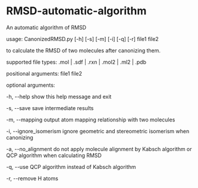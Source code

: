 # RMSD-automatic-algorithm
An automatic algorithm of RMSD

usage: CanonizedRMSD.py [-h] [-s] [-m] [-i] [-q] [-r] file1 file2

to calculate the RMSD of two molecules after canonizing them.

supported file types: .mol | .sdf | .rxn | .mol2 | .ml2 | .pdb

positional arguments: file1 file2

optional arguments:

-h, --help show this help message and exit

-s, --save save intermediate results

-m, --mapping output atom mapping relationship with two molecules

-i, --ignore_isomerism ignore geometric and stereometric isomerism when canonizing

-a, --no_alignment do not apply molecule alignment by Kabsch algorithm or QCP algorithm when calculating RMSD

-q, --use QCP algorithm instead of Kabsch algorithm

-r, --remove H atoms
